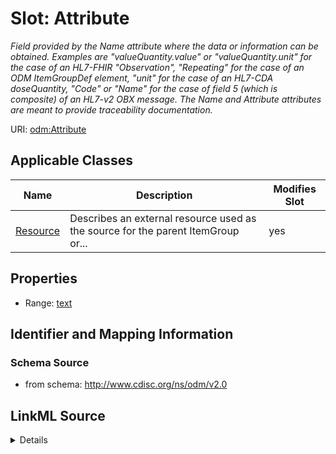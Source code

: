 # Slot: Attribute


_Field provided by the Name attribute where the data or information can be obtained. Examples are "valueQuantity.value" or "valueQuantity.unit" for the case of an HL7-FHIR "Observation", "Repeating" for the case of an ODM ItemGroupDef element, "unit" for the case of an HL7-CDA doseQuantity, "Code" or "Name" for the case of field 5 (which is composite) of an HL7-v2 OBX message. The Name and Attribute attributes are meant to provide traceability documentation._



URI: [odm:Attribute](http://www.cdisc.org/ns/odm/v2.0/Attribute)



<!-- no inheritance hierarchy -->




## Applicable Classes

| Name | Description | Modifies Slot |
| --- | --- | --- |
[Resource](Resource.md) | Describes an external resource used as the source for the parent ItemGroup or... |  yes  |







## Properties

* Range: [text](text.md)





## Identifier and Mapping Information







### Schema Source


* from schema: http://www.cdisc.org/ns/odm/v2.0




## LinkML Source

<details>
```yaml
name: Attribute
description: Field provided by the Name attribute where the data or information can
  be obtained. Examples are "valueQuantity.value" or "valueQuantity.unit" for the
  case of an HL7-FHIR "Observation", "Repeating" for the case of an ODM ItemGroupDef
  element, "unit" for the case of an HL7-CDA doseQuantity, "Code" or "Name" for the
  case of field 5 (which is composite) of an HL7-v2 OBX message. The Name and Attribute
  attributes are meant to provide traceability documentation.
from_schema: http://www.cdisc.org/ns/odm/v2.0
rank: 1000
alias: Attribute
domain_of:
- Resource
range: text

```
</details>